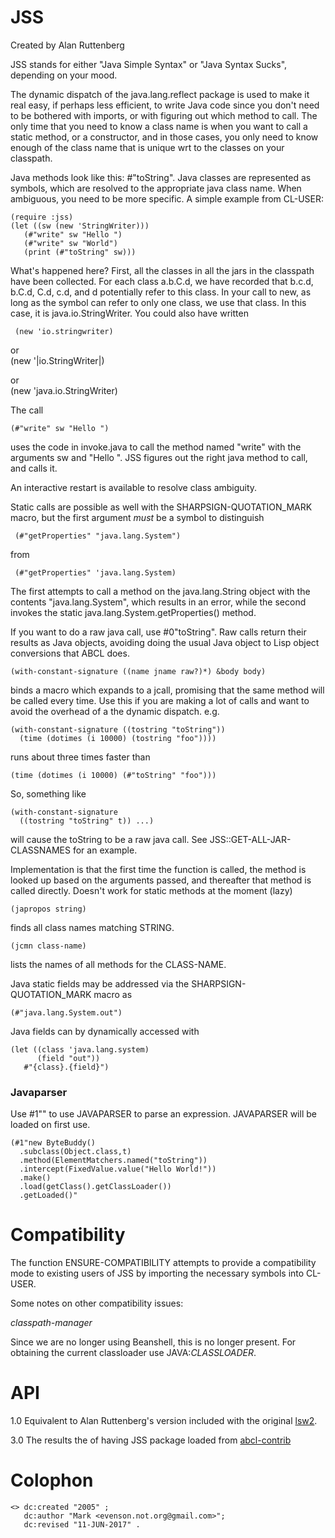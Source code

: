 JSS
===

Created by Alan Ruttenberg


JSS stands for either "Java Simple Syntax" or "Java Syntax Sucks",
depending on your mood.

The dynamic dispatch of the java.lang.reflect package is used to make
it real easy, if perhaps less efficient, to write Java code since you
don't need to be bothered with imports, or with figuring out which
method to call.  The only time that you need to know a class name is
when you want to call a static method, or a constructor, and in those
cases, you only need to know enough of the class name that is unique
wrt to the classes on your classpath.

Java methods look like this: #"toString". Java classes are represented
as symbols, which are resolved to the appropriate java class
name. When ambiguous, you need to be more specific. A simple example
from CL-USER:

    (require :jss)
    (let ((sw (new 'StringWriter)))
       (#"write" sw "Hello ")
       (#"write" sw "World")
       (print (#"toString" sw)))

What's happened here? First, all the classes in all the jars in the
classpath have been collected.  For each class a.b.C.d, we have
recorded that b.c.d, b.C.d, C.d, c.d, and d potentially refer to this
class. In your call to new, as long as the symbol can refer to only
one class, we use that class. In this case, it is
java.io.StringWriter. You could also have written 

     (new 'io.stringwriter)

or      
     (new '|io.StringWriter|)

or     
     (new 'java.io.StringWriter)

The call 

    (#"write" sw "Hello ")
     
uses the code in invoke.java to call the method named "write" with
the arguments sw and "Hello ".  JSS figures out the right java method
to call, and calls it.

An interactive restart is available to resolve class ambiguity.

Static calls are possible as well with the SHARPSIGN-QUOTATION_MARK
macro, but the first argument *must* be a symbol to distinguish

     (#"getProperties" "java.lang.System")
     
from 

     (#"getProperties" 'java.lang.System)     
     
The first attempts to call a method on the java.lang.String object
with the contents "java.lang.System", which results in an error, while
the second invokes the static java.lang.System.getProperties() method.     

If you want to do a raw java call, use #0"toString". Raw calls
return their results as Java objects, avoiding doing the usual Java
object to Lisp object conversions that ABCL does.


    (with-constant-signature ((name jname raw?)*) &body body)
    
binds a macro which expands to a jcall, promising that the same method 
will be called every time. Use this if you are making a lot of calls and 
want to avoid the overhead of a the dynamic dispatch. 
e.g.
 
    (with-constant-signature ((tostring "toString")) 
      (time (dotimes (i 10000) (tostring "foo"))))

runs about three times faster than 
 
    (time (dotimes (i 10000) (#"toString" "foo")))

So, something like

    (with-constant-signature
      ((tostring "toString" t)) ...) 
    
will cause the toString to be a raw java call. See
JSS::GET-ALL-JAR-CLASSNAMES for an example.
 
Implementation is that the first time the function is called, the
method is looked up based on the arguments passed, and thereafter
that method is called directly.  Doesn't work for static methods at
the moment (lazy)

    (japropos string) 

finds all class names matching STRING.

    (jcmn class-name) 
    
lists the names of all methods for the CLASS-NAME.

Java static fields may be addressed via the SHARPSIGN-QUOTATION_MARK macro as 
  
    (#"java.lang.System.out")

Java fields can by dynamically accessed with 

    (let ((class 'java.lang.system)
          (field "out"))
       #"{class}.{field}")
  
### Javaparser

Use #1"<java expression>" to use JAVAPARSER to parse an expression. JAVAPARSER will be loaded on first use.

    (#1"new ByteBuddy()
      .subclass(Object.class,t)
      .method(ElementMatchers.named("toString"))
      .intercept(FixedValue.value("Hello World!"))
      .make()
      .load(getClass().getClassLoader())
      .getLoaded()" 
   
# Compatibility

The function ENSURE-COMPATIBILITY attempts to provide a compatibility
mode to existing users of JSS by importing the necessary symbols into
CL-USER.

Some notes on other compatibility issues:

*classpath-manager* 

   Since we are no longer using Beanshell, this is no longer present.
   For obtaining the current classloader use JAVA:*CLASSLOADER*.
   
# API

  1.0 
    Equivalent to Alan Ruttenberg's version included with the original
    [lsw2]().  
    
[lsw]: http://mumble.net:8080/svn/lsw/trunk/
[lsw2]: https://github.com/alanruttenberg/lsw2
    

  3.0 
     The results the of having JSS package loaded from [abcl-contrib][]
     
[abcl-contrib]: http://abcl.org/svn/trunk/abcl/contrib/

# Colophon

    <> dc:created "2005" ;
       dc:author "Mark <evenson.not.org@gmail.com>";
       dc:revised "11-JUN-2017" .


   
